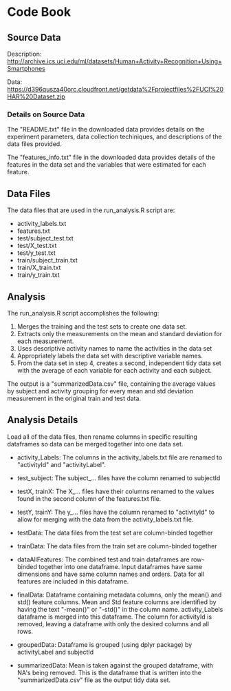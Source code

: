 # Code Book

## Source Data
Description:
http://archive.ics.uci.edu/ml/datasets/Human+Activity+Recognition+Using+Smartphones

Data:
https://d396qusza40orc.cloudfront.net/getdata%2Fprojectfiles%2FUCI%20HAR%20Dataset.zip

### Details on Source Data
The "README.txt" file in the downloaded data provides details on the experiment parameters, data collection techiniques, and descriptions of the data files provided.

The "features_info.txt" file in the downloaded data provides details of the features in the data set and the variables that were estimated for each feature.

## Data Files
The data files that are used in the run_analysis.R script are:
* activity_labels.txt
* features.txt
* test/subject_test.txt
* test/X_test.txt
* test/y_test.txt
* train/subject_train.txt
* train/X_train.txt
* train/y_train.txt

## Analysis
The run_analysis.R script accomplishes the following:

1. Merges the training and the test sets to create one data set.
2. Extracts only the measurements on the mean and standard deviation for each measurement.
3. Uses descriptive activity names to name the activities in the data set
4. Appropriately labels the data set with descriptive variable names.
5. From the data set in step 4, creates a second, independent tidy data set with the average of each variable for each activity and each subject.

The output is a "summarizedData.csv" file, containing the average values by subject and activity grouping for every mean and std deviation measurement in the original train and test data.

## Analysis Details
Load all of the data files, then rename columns in specific resulting dataframes so data can be merged together into one data set. 
* activity_Labels: The columns in the activity_labels.txt file are renamed to "activityId" and "activityLabel".
* test_subject: The subject_... files have the column renamed to subjectId
* testX, trainX: The X_... files have their columns renamed to the values found in the second column of the features.txt file.
* testY, trainY: The y_... files have the column renamed to "activityId" to allow for merging with the data from the activity_labels.txt file.

* testData: The data files from the test set are column-binded together
* trainData: The data files from the train set are column-binded together
* dataAllFeatures: The combined test and train dataframes are row-binded together into one dataframe. Input dataframes have same dimensions and have same column names and orders. Data for all features are included in this dataframe.

* finalData: Dataframe containing metadata columns, only the mean() and std() feature columns. Mean and Std feature columns are  identified by having the text "-mean()" or "-std()" in the column name. activity_Labels dataframe is merged into this dataframe. The column for activityId is removed, leaving a dataframe with only the desired columns and all rows.

* groupedData: Dataframe is grouped (using dplyr package) by activityLabel and subjectId
* summarizedData: Mean is taken against the grouped dataframe, with NA's being removed. This is the dataframe that is written into the "summarizedData.csv" file as the output tidy data set.
